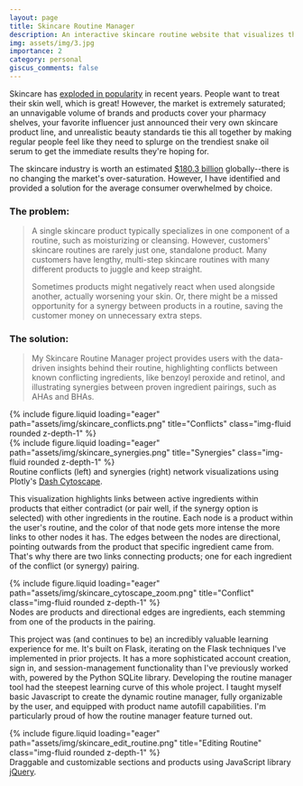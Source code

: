 ```yaml
---
layout: page
title: Skincare Routine Manager
description: An interactive skincare routine website that visualizes the nuanced interactions between products.
img: assets/img/3.jpg
importance: 2
category: personal
giscus_comments: false
---
```



Skincare has <a href="https://trends.google.com/trends/explore?date=all&q=skincare&hl=en">exploded in popularity</a> in recent years. People want to treat
their skin well, which is great! However, the market is extremely saturated; an unnavigable volume of brands and products cover your pharmacy shelves, your favorite
influencer just announced their very own skincare product line, and unrealistic beauty standards tie this all together by making regular people feel like they
need to splurge on the trendiest snake oil serum to get the immediate results they're hoping for.

The skincare industry is worth an estimated <a href="https://www.statista.com/forecasts/1268473/worldwide-revenue-skin-care-market#:~:text=This%20statistic%20depicts%20the%20estimated,be%20189.3%20billion%20U.S.%20dollars.">$180.3 billion</a>
globally--there is no changing the market's over-saturation. 
However, I have identified and provided a solution for the average consumer overwhelmed by choice.

### The problem:
>A single skincare product typically specializes in one component of a routine, such as moisturizing or cleansing. However, customers' skincare routines are rarely just one, standalone product.
Many customers have lengthy, multi-step skincare routines with many different products to juggle and keep straight. 
>
>Sometimes products might negatively react when used alongside another, actually worsening your skin. Or, there might be a missed opportunity for a synergy between products in a routine,
saving the customer money on unnecessary extra steps.

### The solution:
>My Skincare Routine Manager project provides users with the data-driven insights behind their routine, highlighting conflicts between known conflicting ingredients, like benzoyl peroxide and retinol, and
illustrating synergies between proven ingredient pairings, such as AHAs and BHAs.


<div class="row">
    <div class="col-sm mt-3 mt-md-0">
        {% include figure.liquid loading="eager" path="assets/img/skincare_conflicts.png" title="Conflicts" class="img-fluid rounded z-depth-1" %}
    </div>
    <div class="col-sm mt-3 mt-md-0">
        {% include figure.liquid loading="eager" path="assets/img/skincare_synergies.png" title="Synergies" class="img-fluid rounded z-depth-1" %}
    </div>
</div>
<div class="caption">
    Routine conflicts (left) and synergies (right) network visualizations using Plotly's <a href="https://github.com/plotly/dash-cytoscape">Dash Cytoscape</a>. 
</div>




This visualization highlights links between active ingredients within products that either contradict (or pair well, if the synergy option is selected) with other ingredients in the routine.
Each node is a product within the user's routine, and the color of that node gets more intense the more links to other nodes it has. The edges between the nodes are directional, pointing outwards 
from the product that specific ingredient came from. That's why there are two links connecting products; one for each ingredient of the conflict (or synergy) pairing.

<div class="row">
    <div class="col-sm mt-3 mt-md-0">
        {% include figure.liquid loading="eager" path="assets/img/skincare_cytoscape_zoom.png" title="Conflict" class="img-fluid rounded z-depth-1" %}
    </div>
</div>
<div class="caption">
    Nodes are products and directional edges are ingredients, each stemming from one of the products in the pairing.
</div>


This project was (and continues to be) an incredibly valuable learning experience for me. It's built on Flask, iterating on the Flask techniques I've implemented
in prior projects. It has a more sophisticated account creation, sign in, and session-management functionality than I've previously worked with, powered by the Python SQLite library.
Developing the routine manager tool had the steepest learning curve of this whole project. I taught myself basic Javascript to create the dynamic routine manager, fully organizable by the user,
and equipped with product name autofill capabilities. I'm particularly proud of how the routine manager feature turned out.

<div class="row">
    <div class="col-sm mt-3 mt-md-0">
        {% include figure.liquid loading="eager" path="assets/img/skincare_edit_routine.png" title="Editing Routine" class="img-fluid rounded z-depth-1" %}
    </div>
</div>
<div class="caption">
    Draggable and customizable sections and products using JavaScript library <a href="https://jqueryui.com">jQuery</a>.
</div>